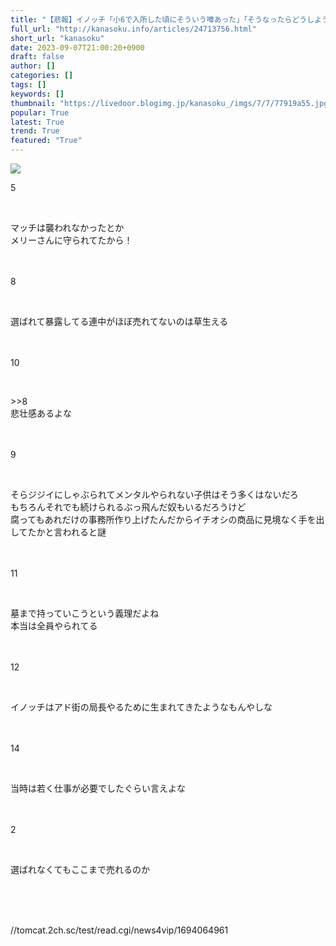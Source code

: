 ```yaml
---
title: "【悲報】イノッチ「小6で入所した頃にそういう噂あった」「そうなったらどうしようと話していた」「触れてはいけない空気あった」 : カナ速"
full_url: "http://kanasoku.info/articles/24713756.html"
short_url: "kanasoku"
date: 2023-09-07T21:00:20+0900
draft: false
author: []
categories: []
tags: []
keywords: []
thumbnail: "https://livedoor.blogimg.jp/kanasoku_/imgs/7/7/77919a55.jpg"
popular: True
latest: True
trend: True
featured: "True"
---
```


![](https://livedoor.blogimg.jp/kanasoku_/imgs/7/7/77919a55.jpg)

<div><p class="num">5</p> <br> <p class="tto">マッチは襲われなかったとか<br> メリーさんに守られてたから！<br> <br> <br> </p><p class="num">8</p> <br> <p class="ako">選ばれて暴露してる連中がほぼ売れてないのは草生える<br> <br> <br> </p><p class="num">10</p> <br> <p class="aoo">>>8<br> 悲壮感あるよな<br> <br> <br> </p><p class="num">9</p> <br> <p class="tto">そらジジイにしゃぶられてメンタルやられない子供はそう多くはないだろ<br> もちろんそれでも続けられるぶっ飛んだ奴もいるだろうけど<br> 腐ってもあれだけの事務所作り上げたんだからイチオシの商品に見境なく手を出してたかと言われると謎<br> <br> <br> </p><p class="num">11</p> <br> <p class="tto">墓まで持っていこうという義理だよね<br> 本当は全員やられてる<br> <br> <br> </p><p class="num">12</p> <br> <p class="tto">イノッチはアド街の局長やるために生まれてきたようなもんやしな<br> <br> <br> </p><p class="num">14</p> <br> <p class="tto">当時は若く仕事が必要でしたぐらい言えよな<br> <br> <br> </p><p class="num">2</p> <br> <p class="akoo">選ばれなくてもここまで売れるのか<br> <br> <br> </p><br> <p class="quote">//tomcat.2ch.sc/test/read.cgi/news4vip/1694064961</p> <p align="center"> </p> </div>